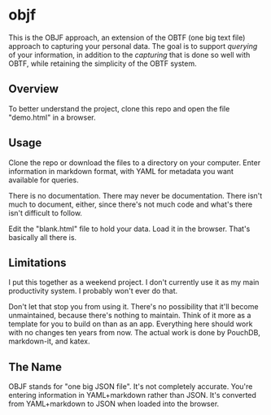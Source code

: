 # objf

This is the OBJF approach, an extension of the OBTF (one big text file)
approach to capturing your personal data. The goal is to support *querying*
of your information, in addition to the *capturing* that is done so well
with OBTF, while retaining the simplicity of the OBTF system.

## Overview

To better understand the project, clone this repo and open the file "demo.html"
in a browser.

## Usage

Clone the repo or download the files to a directory on your computer. Enter
information in markdown format, with YAML for metadata you want available
for queries.

There is no documentation. There may never be documentation. There isn't
much to document, either, since there's not much code and what's there
isn't difficult to follow.

Edit the "blank.html" file to hold your data. Load it in the browser.
That's basically all there is.

## Limitations

I put this together as a weekend project. I don't currently use it as my
main productivity system. I probably won't ever do that.

Don't let that stop you from using it. There's no possibility that it'll
become unmaintained, because there's nothing to maintain. Think of it more as 
a template for you to build on than as an app. Everything here should work with no changes ten years
from now. The actual work is done by PouchDB, markdown-it, and katex.

## The Name

OBJF stands for "one big JSON file". It's not completely accurate. You're
entering information in YAML+markdown rather than JSON. It's converted from
YAML+markdown to JSON when loaded into the browser.
